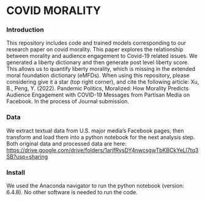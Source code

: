 # COVID MORALITY

### Introduction

This repository includes code and trained models corresponding to our research paper on covid morality. This paper explores the relationship between morality and audience engagement to Covid-19 related issues. We generated a liberty dictionary and then generate post level liberty score. This allows us to quantify liberty morality, which is missing in the extended moral foundation dictionary (eMFDs). 
When using this repository, please considering give it a star (top right corner), and cite the following article: 
Xu, B., Peng, Y. (2022). Pandemic Politics, Moralized: How Morality Predicts Audience Engagement with COVID-19 Messages from Partisan Media on Facebook. In the process of Journal submission. 

### Data
We extract textual data from U.S. major media’s Facebook pages, then transform and load them into a python notebook for the next analysis step. Both original data and processed data are here: 
https://drive.google.com/drive/folders/1arjfRysDY4nwcsgwTbKBCkYeLl7tq3SB?usp=sharing

### Install
We used the Anaconda navigator to run the python notebook (version: 6.4.8). No other software is needed to run the code.
